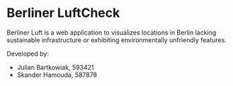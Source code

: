 # Berliner LuftCheck
Berliner Luft is a web application to visualizes locations in Berlin lacking sustainable infrastructure or exhibiting environmentally unfriendly features.

Developed by:
- Julian Bartkowiak, 593421
- Skander Hamouda, 587878
